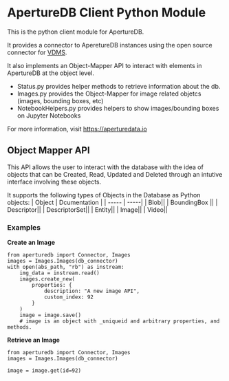 # ApertureDB Client Python Module

This is the python client module for ApertureDB.

It provides a connector to AperetureDB instances using 
the open source connector for [VDMS](https://github.com/IntelLabs/vdms).

It also implements an Object-Mapper API to interact with 
elements in ApertureDB at the object level.

* Status.py provides helper methods to retrieve information about the db.
* Images.py provides the Object-Mapper for image related objetcs (images, bounding boxes, etc)
* NotebookHelpers.py provides helpers to show images/bounding boxes on Jupyter Notebooks

For more information, visit https://aperturedata.io


## Object Mapper API
This API allows the user to interact with the database with the idea of objects that can be Created, Read, Updated and Deleted through an intutive interface involving these objects.

It supports the following types of Objects in the Database as Python objects:
| Object | Dcumentation |
| ----- | -----|
| Blob||
| BoundingBox || 
| Descriptor||
| DescriptorSet||
| Entity||
| Image||
| Video||


### Examples
**Create an Image**

```
from aperturedb import Connector, Images
images = Images.Images(db_connector)
with open(abs_path, "rb") as instream:
    img_data = instream.read()
    images.create_new(
        properties: {
            description: "A new image API",
            custom_index: 92
        }
    )
    image = image.save()
    # image is an object with _uniqueid and arbitrary properties, and methods.
```

**Retrieve an Image**

```
from aperturedb import Connector, Images
images = Images.Images(db_connector)

image = image.get(id=92)
```